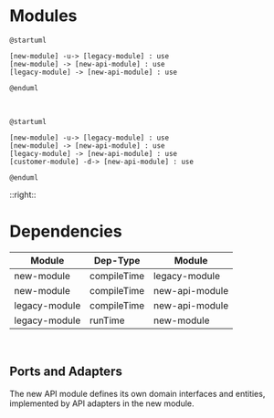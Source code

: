 # Modules

```plantuml
@startuml

[new-module] -u-> [legacy-module] : use
[new-module] -> [new-api-module] : use
[legacy-module] -> [new-api-module] : use

@enduml
```
<br>
<div v-click>

```plantuml
@startuml

[new-module] -u-> [legacy-module] : use
[new-module] -> [new-api-module] : use
[legacy-module] -> [new-api-module] : use
[customer-module] -d-> [new-api-module] : use

@enduml
```

</div>

::right::

# Dependencies
| **Module**      | **Dep-Type**  	 | **Module** 	    |
|-----------------|-----------------|-----------------|
| new-module 	    | compileTime     | legacy-module	  |
| new-module 	    | compileTime     | new-api-module	 |
| legacy-module 	 | compileTime     | new-api-module	 |
| legacy-module 	 | runTime         | new-module	     |

<br>

## Ports and Adapters
The new API module defines its own domain interfaces and entities, implemented by API adapters in the new module.